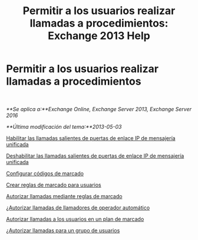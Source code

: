 ﻿---
title: 'Permitir a los usuarios realizar llamadas a procedimientos: Exchange 2013 Help'
TOCTitle: Permitir a los usuarios realizar llamadas a procedimientos
ms:assetid: 6997797d-4b79-4f6d-a89a-f36eea4e5ca4
ms:mtpsurl: https://technet.microsoft.com/es-es/library/JJ938011(v=EXCHG.150)
ms:contentKeyID: 52061839
ms.date: 05/22/2018
mtps_version: v=EXCHG.150
ms.translationtype: MT
---

# Permitir a los usuarios realizar llamadas a procedimientos

 

_**Se aplica a:**Exchange Online, Exchange Server 2013, Exchange Server 2016_

_**Última modificación del tema:**2013-05-03_

[Habilitar las llamadas salientes de puertas de enlace IP de mensajería unificada](enable-outgoing-calls-on-um-ip-gateways-exchange-2013-help.md)

[Deshabilitar las llamadas salientes de puertas de enlace IP de mensajería unificada](disable-outgoing-calls-on-um-ip-gateways-exchange-2013-help.md)

[Configurar códigos de marcado](configure-dial-codes-exchange-2013-help.md)

[Crear reglas de marcado para usuarios](create-dialing-rules-for-users-exchange-2013-help.md)

[Autorizar llamadas mediante reglas de marcado](authorize-calls-using-dialing-rules-exchange-2013-help.md)

[¿Autorizar llamadas de llamadores de operador automático](authorize-calls-for-auto-attendant-callers-exchange-2013-help.md)

[Autorizar llamadas a los usuarios en un plan de marcado](authorize-calls-for-users-in-a-dial-plan-exchange-2013-help.md)

[¿Autorizar llamadas para un grupo de usuarios](authorize-calls-for-a-group-of-users-exchange-2013-help.md)

